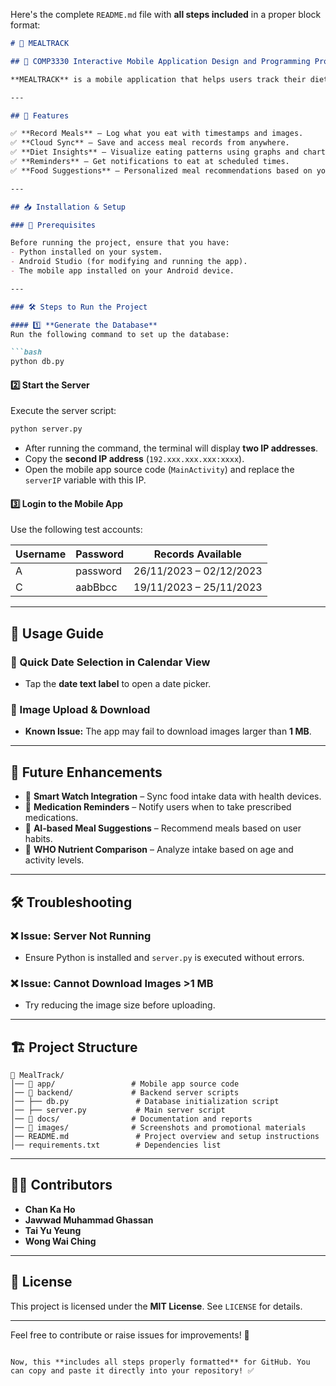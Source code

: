 Here's the complete `README.md` file with **all steps included** in a proper block format:  

```markdown
# 🥗 MEALTRACK  

## 📌 COMP3330 Interactive Mobile Application Design and Programming Project  

**MEALTRACK** is a mobile application that helps users track their dietary habits efficiently. It allows users to log meals with timestamps, photos, and food categories. The app also provides **data visualization and analytics** to help users understand their eating patterns and make healthier choices.  

---

## 🚀 Features  

✅ **Record Meals** – Log what you eat with timestamps and images.  
✅ **Cloud Sync** – Save and access meal records from anywhere.  
✅ **Diet Insights** – Visualize eating patterns using graphs and charts.  
✅ **Reminders** – Get notifications to eat at scheduled times.  
✅ **Food Suggestions** – Personalized meal recommendations based on your dietary habits.  

---

## 📥 Installation & Setup  

### 🔧 Prerequisites  

Before running the project, ensure that you have:  
- Python installed on your system.  
- Android Studio (for modifying and running the app).  
- The mobile app installed on your Android device.  

---

### 🛠 Steps to Run the Project  

#### 1️⃣ **Generate the Database**  
Run the following command to set up the database:  

```bash
python db.py
```

#### 2️⃣ **Start the Server**  
Execute the server script:  

```bash
python server.py
```

- After running the command, the terminal will display **two IP addresses**.  
- Copy the **second IP address** (`192.xxx.xxx.xxx:xxxx`).  
- Open the mobile app source code (`MainActivity`) and replace the `serverIP` variable with this IP.  

#### 3️⃣ **Login to the Mobile App**  
Use the following test accounts:  

| Username | Password  | Records Available |
|----------|----------|------------------|
| A        | password | 26/11/2023 – 02/12/2023 |
| C        | aabBbcc  | 19/11/2023 – 25/11/2023 |

---

## 📖 Usage Guide  

### 🔹 Quick Date Selection in Calendar View  
- Tap the **date text label** to open a date picker.  

### 🔹 Image Upload & Download  
- **Known Issue:** The app may fail to download images larger than **1 MB**.  

---

## 🔮 Future Enhancements  

- 📌 **Smart Watch Integration** – Sync food intake data with health devices.  
- 📌 **Medication Reminders** – Notify users when to take prescribed medications.  
- 📌 **AI-based Meal Suggestions** – Recommend meals based on user habits.  
- 📌 **WHO Nutrient Comparison** – Analyze intake based on age and activity levels.  

---

## 🛠 Troubleshooting  

### ❌ Issue: Server Not Running  
- Ensure Python is installed and `server.py` is executed without errors.  

### ❌ Issue: Cannot Download Images >1 MB  
- Try reducing the image size before uploading.  

---

## 🏗️ Project Structure  

```
📂 MealTrack/
│── 📂 app/                 # Mobile app source code
│── 📂 backend/             # Backend server scripts
│── ├── db.py               # Database initialization script
│── ├── server.py           # Main server script
│── 📂 docs/                # Documentation and reports
│── 📂 images/              # Screenshots and promotional materials
│── README.md               # Project overview and setup instructions
│── requirements.txt        # Dependencies list
```

---

## 👨‍💻 Contributors  

- **Chan Ka Ho**  
- **Jawwad Muhammad Ghassan**  
- **Tai Yu Yeung**  
- **Wong Wai Ching**  

---

## 📜 License  

This project is licensed under the **MIT License**. See `LICENSE` for details.  

---

Feel free to contribute or raise issues for improvements! 🚀
```  

Now, this **includes all steps properly formatted** for GitHub. You can copy and paste it directly into your repository! ✅
